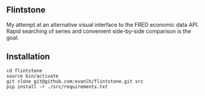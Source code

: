 ## Flintstone
My attempt at an alternative visual interface to the FRED economic data API. Rapid searching of series and convenient side-by-side comparison is the goal.

## Installation
```virtualenv flintstone
cd flintstone
source bin/activate
git clone git@github.com:evanlh/flintstone.git src
pip install -r ./src/requirements.txt
````
